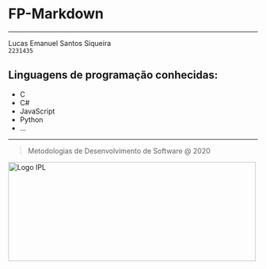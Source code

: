 # FP-Markdown
---
Lucas Emanuel Santos Siqueira     
`2231435`
## Linguagens de programação conhecidas:
* C
* C#
* JavaScript
* Python
* ...
---
> Metodologias de Desenvolvimento de Software @ 2020

<img src="https://upload.wikimedia.org/wikipedia/commons/9/9a/Log%C3%B3tipo_Polit%C3%A9cnico_Leiria_01.png" width="500" height="200" alt="Logo IPL">


